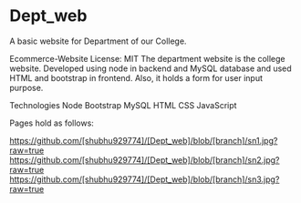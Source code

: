 # Dept_web
A basic website for Department of our College.

Ecommerce-Website License: MIT
The department website is the college website. Developed using node in backend and MySQL database and used HTML and bootstrap in frontend. Also, it holds a form for user input purpose.

Technologies
Node
Bootstrap
MySQL
HTML
CSS
JavaScript

Pages hold as follows:

https://github.com/[shubhu929774]/[Dept_web]/blob/[branch]/sn1.jpg?raw=true
https://github.com/[shubhu929774]/[Dept_web]/blob/[branch]/sn2.jpg?raw=true
https://github.com/[shubhu929774]/[Dept_web]/blob/[branch]/sn3.jpg?raw=true
